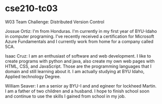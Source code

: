 # cse210-tc03
W03 Team Challenge: Distributed Version Control

Jossue Ortiz: I'm from Honduras. I'm currently in my first year of BYU-Idaho in computer programing. I've recently received a certification for Microsoft Azure Fundamentals and I currently work from home for a company called 5CA.


Isaac Cruz:  I am an enthusiast of software and web development. I like to create programs with python and java, also create my own web pages with HTML, CSS, and JavaScript. Those are the programming languages that I domain and still learning about it. I am actually studying at BYU Idaho, Applied technology Degree.

William Seaver: I am a senior ay BYU-I and and egineer for lockheed Martin. I am a father of two children and a husband. I hope to finish school soon and continue to use the skills I gained from school in my job. 